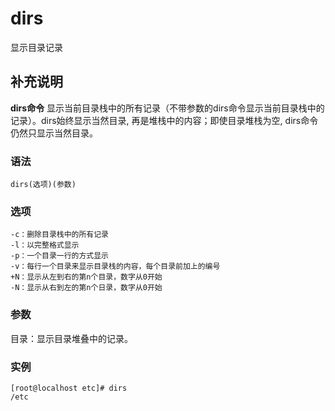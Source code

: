 dirs
===

显示目录记录

## 补充说明

**dirs命令** 显示当前目录栈中的所有记录（不带参数的dirs命令显示当前目录栈中的记录）。dirs始终显示当然目录, 再是堆栈中的内容；即使目录堆栈为空, dirs命令仍然只显示当然目录。

### 语法  

```
dirs(选项)(参数)
```

### 选项  

```
-c：删除目录栈中的所有记录
-l：以完整格式显示
-p：一个目录一行的方式显示
-v：每行一个目录来显示目录栈的内容，每个目录前加上的编号
+N：显示从左到右的第n个目录，数字从0开始
-N：显示从右到左的第n个日录，数字从0开始

```

### 参数  

目录：显示目录堆叠中的记录。

### 实例  

```
[root@localhost etc]# dirs
/etc
```


<!-- Linux命令行搜索引擎：https://jaywcjlove.github.io/linux-command/ -->